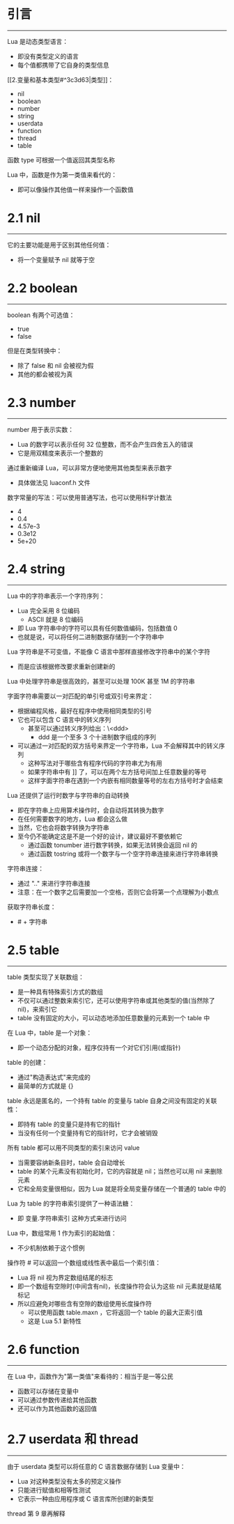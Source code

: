 # 引言
---

Lua 是动态类型语言：
- 即没有类型定义的语言
- 每个值都携带了它自身的类型信息

[[2.变量和基本类型#^3c3d63|类型]]：
- nil
- boolean
- number
- string
- userdata
- function
- thread
- table

函数 type 可根据一个值返回其类型名称

Lua 中，函数是作为第一类值来看代的：
- 即可以像操作其他值一样来操作一个函数值

# 2.1 nil
---

它的主要功能是用于区别其他任何值：
- 将一个变量赋予 nil 就等于空

# 2.2 boolean
---

boolean 有两个可选值：
- true
- false

但是在类型转换中：
- 除了 false 和 nil 会被视为假
- 其他的都会被视为真

# 2.3 number
---

number 用于表示实数：
- Lua 的数字可以表示任何 32 位整数，而不会产生四舍五入的错误
- 它是用双精度来表示一个整数的

通过重新编译 Lua，可以非常方便地使用其他类型来表示数字
- 具体做法见 luaconf.h 文件

数字常量的写法：可以使用普通写法，也可以使用科学计数法
- 4
- 0.4
- 4.57e-3
- 0.3e12
- 5e+20

# 2.4 string
---

Lua 中的字符串表示一个字符序列：
- Lua 完全采用 8 位编码
	- ASCII 就是 8 位编码
- 即 Lua 字符串中的字符可以具有任何数值编码，包括数值 0
- 也就是说，可以将任何二进制数据存储到一个字符串中

Lua 字符串是不可变值，不能像 C 语言中那样直接修改字符串中的某个字符
- 而是应该根据修改要求重新创建新的

Lua 中处理字符串是很高效的，甚至可以处理 100K 甚至 1M 的字符串

字面字符串需要以一对匹配的单引号或双引号来界定：
- 根据编程风格，最好在程序中使用相同类型的引号
- 它也可以包含 C 语言中的转义序列
	- 甚至可以通过转义序列给出：\\\<ddd>
		- ddd 是一个至多 3 个十进制数字组成的序列
- 可以通过一对匹配的双方括号来界定一个字符串，Lua 不会解释其中的转义序列
	- 这种写法对于哪些含有程序代码的字符串尤为有用
	- 如果字符串中有 ]] 了，可以在两个左方括号间加上任意数量的等号
	- 这样字面字符串在遇到一个内嵌有相同数量等号的左右方括号时才会结束

Lua 还提供了运行时数字与字符串的自动转换
- 即在字符串上应用算术操作时，会自动将其转换为数字
- 在任何需要数字的地方，Lua 都会这么做
- 当然，它也会将数字转换为字符串
- 至今仍不能确定这是不是一个好的设计，建议最好不要依赖它
	- 通过函数 tonumber 进行数字转换，如果无法转换会返回 nil 的
	- 通过函数 tostring 或将一个数字与一个空字符串连接来进行字符串转换

字符串连接：
- 通过 ".." 来进行字符串连接
- 注意：在一个数字之后需要加一个空格，否则它会将第一个点理解为小数点

获取字符串长度：
- \# + 字符串

# 2.5 table
---

table 类型实现了关联数组：
- 是一种具有特殊索引方式的数组
- 不仅可以通过整数来索引它，还可以使用字符串或其他类型的值(当然除了 nil)，来索引它
- table 没有固定的大小，可以动态地添加任意数量的元素到一个 table 中

在 Lua 中，table 是一个对象：
- 即一个动态分配的对象，程序仅持有一个对它们引用(或指针)

table 的创建：
- 通过"构造表达式"来完成的
- 最简单的方式就是 {}

table 永远是匿名的，一个持有 table 的变量与 table 自身之间没有固定的关联性：
- 即持有 table 的变量只是持有它的指针
- 当没有任何一个变量持有它的指针时，它才会被销毁

所有 table 都可以用不同类型的索引来访问 value
- 当需要容纳新条目时，table 会自动增长
- table 的某个元素没有初始化时，它的内容就是 nil；当然也可以用 nil 来删除元素
- 它和全局变量很相似，因为 Lua 就是将全局变量存储在一个普通的 table 中的

Lua 为 table 的字符串索引提供了一种语法糖：
- 即 变量.字符串索引 这种方式来进行访问

Lua 中，数组常用 1 作为索引的起始值：
- 不少机制依赖于这个惯例

操作符 # 可以返回一个数组或线性表中最后一个索引值：
- Lua 将 nil 视为界定数组结尾的标志
- 即一个数组有空隙时(中间含有nil)，长度操作符会认为这些 nil 元素就是结尾标记
- 所以应避免对哪些含有空隙的数组使用长度操作符
	- 可以使用函数 table.maxn ，它将返回一个 table 的最大正索引值
	- 这是 Lua 5.1 新特性

# 2.6 function
---

在 Lua 中，函数作为"第一类值"来看待的：相当于是一等公民
- 函数可以存储在变量中
- 可以通过参数传递给其他函数
- 还可以作为其他函数的返回值

# 2.7 userdata 和 thread
---

由于 userdata 类型可以将任意的 C 语言数据存储到 Lua 变量中：
- Lua 对这种类型没有太多的预定义操作
- 只能进行赋值和相等性测试
- 它表示一种由应用程序或 C 语言库所创建的新类型

thread 第 9 章再解释